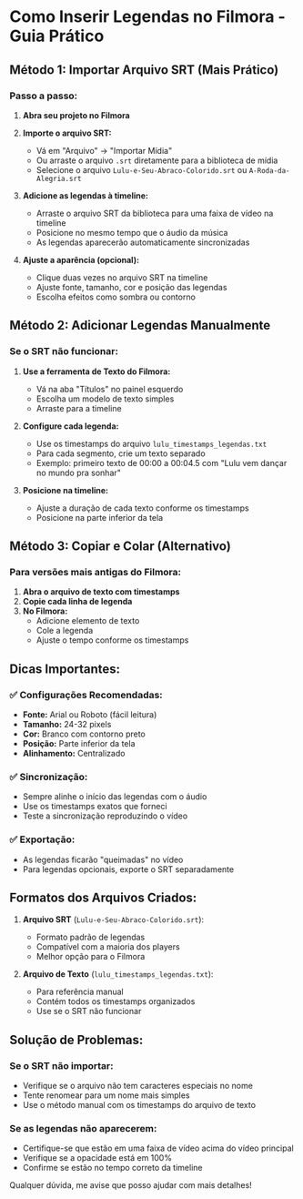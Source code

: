 # Como Inserir Legendas no Filmora - Guia Prático

## Método 1: Importar Arquivo SRT (Mais Prático)

### Passo a passo:
1. **Abra seu projeto no Filmora**
2. **Importe o arquivo SRT:**
   - Vá em "Arquivo" → "Importar Mídia"
   - Ou arraste o arquivo `.srt` diretamente para a biblioteca de mídia
   - Selecione o arquivo `Lulu-e-Seu-Abraco-Colorido.srt` ou `A-Roda-da-Alegria.srt`

3. **Adicione as legendas à timeline:**
   - Arraste o arquivo SRT da biblioteca para uma faixa de vídeo na timeline
   - Posicione no mesmo tempo que o áudio da música
   - As legendas aparecerão automaticamente sincronizadas

4. **Ajuste a aparência (opcional):**
   - Clique duas vezes no arquivo SRT na timeline
   - Ajuste fonte, tamanho, cor e posição das legendas
   - Escolha efeitos como sombra ou contorno

## Método 2: Adicionar Legendas Manualmente

### Se o SRT não funcionar:
1. **Use a ferramenta de Texto do Filmora:**
   - Vá na aba "Títulos" no painel esquerdo
   - Escolha um modelo de texto simples
   - Arraste para a timeline

2. **Configure cada legenda:**
   - Use os timestamps do arquivo `lulu_timestamps_legendas.txt`
   - Para cada segmento, crie um texto separado
   - Exemplo: primeiro texto de 00:00 a 00:04.5 com "Lulu vem dançar no mundo pra sonhar"

3. **Posicione na timeline:**
   - Ajuste a duração de cada texto conforme os timestamps
   - Posicione na parte inferior da tela

## Método 3: Copiar e Colar (Alternativo)

### Para versões mais antigas do Filmora:
1. **Abra o arquivo de texto com timestamps**
2. **Copie cada linha de legenda**
3. **No Filmora:**
   - Adicione elemento de texto
   - Cole a legenda
   - Ajuste o tempo conforme os timestamps

## Dicas Importantes:

### ✅ Configurações Recomendadas:
- **Fonte:** Arial ou Roboto (fácil leitura)
- **Tamanho:** 24-32 pixels
- **Cor:** Branco com contorno preto
- **Posição:** Parte inferior da tela
- **Alinhamento:** Centralizado

### ✅ Sincronização:
- Sempre alinhe o início das legendas com o áudio
- Use os timestamps exatos que forneci
- Teste a sincronização reproduzindo o vídeo

### ✅ Exportação:
- As legendas ficarão "queimadas" no vídeo
- Para legendas opcionais, exporte o SRT separadamente

## Formatos dos Arquivos Criados:

1. **Arquivo SRT** (`Lulu-e-Seu-Abraco-Colorido.srt`):
   - Formato padrão de legendas
   - Compatível com a maioria dos players
   - Melhor opção para o Filmora

2. **Arquivo de Texto** (`lulu_timestamps_legendas.txt`):
   - Para referência manual
   - Contém todos os timestamps organizados
   - Use se o SRT não funcionar

## Solução de Problemas:

### Se o SRT não importar:
- Verifique se o arquivo não tem caracteres especiais no nome
- Tente renomear para um nome mais simples
- Use o método manual com os timestamps do arquivo de texto

### Se as legendas não aparecerem:
- Certifique-se que estão em uma faixa de vídeo acima do vídeo principal
- Verifique se a opacidade está em 100%
- Confirme se estão no tempo correto da timeline

Qualquer dúvida, me avise que posso ajudar com mais detalhes!

